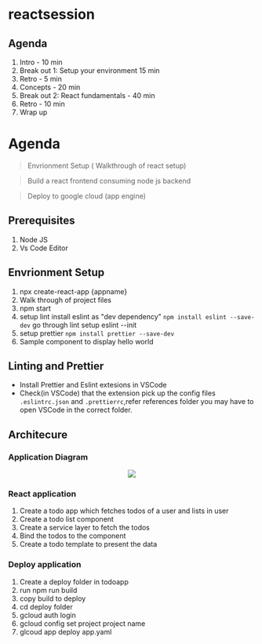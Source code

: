 # reactsession
## Agenda

1. Intro - 10 min
2. Break out 1: Setup your environment 15 min
3. Retro - 5 min
4. Concepts  - 20 min
5. Break out 2: React fundamentals - 40 min
6. Retro - 10 min
7. Wrap up


# Agenda
> Envrionment Setup ( Walkthrough of react setup)

> Build a react frontend consuming node js backend

> Deploy to google cloud (app engine)

## Prerequisites

1) Node JS
2) Vs Code Editor

## Envrionment Setup
1) npx create-react-app {appname}
2) Walk through of project files
3) npm start
3) setup lint install eslint as "dev dependency" `npm install eslint --save-dev`
   go through lint setup eslint --init
4) setup prettier `npm install prettier --save-dev`
5) Sample component to display hello world

## Linting and Prettier
* Install Prettier and Eslint extesions in VSCode
* Check(in VSCode) that the extension pick up the config files `.eslintrc.json` and `.prettierrc`,refer references folder you may have to open VSCode in the correct folder.


## Architecure

### Application Diagram

<p align="center">
<img src="architecture.png"/>
</p>

### React application

1) Create a todo app which fetches todos of a user and lists in user
2) Create a todo list component
3) Create a service layer to fetch the todos
4) Bind the todos to the component
5) Create a todo template to present the data


### Deploy application

1) Create a deploy folder in todoapp
2) run npm run build
3) copy build to deploy
4) cd deploy folder
5) gcloud auth login
6) gcloud config set project project name
7) glcoud app deploy app.yaml
